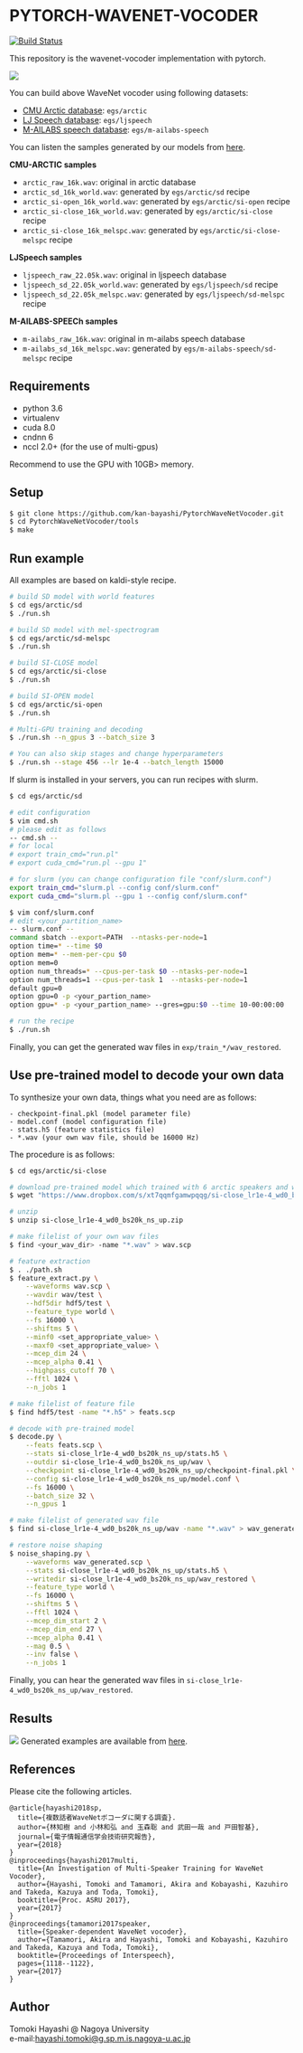# PYTORCH-WAVENET-VOCODER

[![Build Status](https://travis-ci.org/kan-bayashi/PytorchWaveNetVocoder.svg?branch=master)](https://travis-ci.org/kan-bayashi/PytorchWaveNetVocoder)

This repository is the wavenet-vocoder implementation with pytorch.

![](https://github.com/kan-bayashi/WaveNetVocoderSamples/blob/master/figure/overview.bmp)

You can build above WaveNet vocoder using following datasets:
- [CMU Arctic database](http://www.festvox.org/cmu_arctic/): `egs/arctic`
- [LJ Speech database](https://keithito.com/LJ-Speech-Dataset/): `egs/ljspeech`
- [M-AILABS speech database](http://www.m-ailabs.bayern/en/the-mailabs-speech-dataset/): `egs/m-ailabs-speech`

You can listen the samples generated by our models from [here](https://drive.google.com/drive/folders/1zC1WDiMu4SOdc7UeOayoEe_79PdnPBu6?usp=sharing).

**CMU-ARCTIC samples**

- `arctic_raw_16k.wav`: original in arctic database
- `arctic_sd_16k_world.wav`: generated by `egs/arctic/sd` recipe
- `arctic_si-open_16k_world.wav`: generated by `egs/arctic/si-open` recipe
- `arctic_si-close_16k_world.wav`: generated by `egs/arctic/si-close` recipe
- `arctic_si-close_16k_melspc.wav`: generated by `egs/arctic/si-close-melspc` recipe

**LJSpeech samples**

- `ljspeech_raw_22.05k.wav`: original in ljspeech database
- `ljspeech_sd_22.05k_world.wav`: generated by `egs/ljspeech/sd` recipe
- `ljspeech_sd_22.05k_melspc.wav`: generated by `egs/ljspeech/sd-melspc` recipe

**M-AILABS-SPEECh samples**

- `m-ailabs_raw_16k.wav`: original in m-ailabs speech database
- `m-ailabs_sd_16k_melspc.wav`: generated by `egs/m-ailabs-speech/sd-melspc` recipe

## Requirements

- python 3.6
- virtualenv
- cuda 8.0
- cndnn 6
- nccl 2.0+ (for the use of multi-gpus)

Recommend to use the GPU with 10GB> memory.

## Setup

```bash
$ git clone https://github.com/kan-bayashi/PytorchWaveNetVocoder.git
$ cd PytorchWaveNetVocoder/tools
$ make
```

## Run example

All examples are based on kaldi-style recipe.

```bash
# build SD model with world features
$ cd egs/arctic/sd
$ ./run.sh

# build SD model with mel-spectrogram
$ cd egs/arctic/sd-melspc
$ ./run.sh

# build SI-CLOSE model
$ cd egs/arctic/si-close
$ ./run.sh

# build SI-OPEN model
$ cd egs/arctic/si-open
$ ./run.sh

# Multi-GPU training and decoding
$ ./run.sh --n_gpus 3 --batch_size 3

# You can also skip stages and change hyperparameters
$ ./run.sh --stage 456 --lr 1e-4 --batch_length 15000
```

If slurm is installed in your servers, you can run recipes with slurm.

```bash
$ cd egs/arctic/sd

# edit configuration
$ vim cmd.sh
# please edit as follows
-- cmd.sh --
# for local
# export train_cmd="run.pl"
# export cuda_cmd="run.pl --gpu 1"

# for slurm (you can change configuration file "conf/slurm.conf")
export train_cmd="slurm.pl --config conf/slurm.conf"
export cuda_cmd="slurm.pl --gpu 1 --config conf/slurm.conf"

$ vim conf/slurm.conf
# edit <your_partition_name>
-- slurm.conf --
command sbatch --export=PATH  --ntasks-per-node=1
option time=* --time $0
option mem=* --mem-per-cpu $0
option mem=0
option num_threads=* --cpus-per-task $0 --ntasks-per-node=1
option num_threads=1 --cpus-per-task 1  --ntasks-per-node=1
default gpu=0
option gpu=0 -p <your_partion_name>
option gpu=* -p <your_partion_name> --gres=gpu:$0 --time 10-00:00:00

# run the recipe
$ ./run.sh
```

Finally, you can get the generated wav files in `exp/train_*/wav_restored`.

## Use pre-trained model to decode your own data

To synthesize your own data, things what you need are as follows:

```
- checkpoint-final.pkl (model parameter file)
- model.conf (model configuration file)
- stats.h5 (feature statistics file)
- *.wav (your own wav file, should be 16000 Hz)
```

The procedure is as follows:

```bash
$ cd egs/arctic/si-close

# download pre-trained model which trained with 6 arctic speakers and world features
$ wget "https://www.dropbox.com/s/xt7qqmfgamwpqqg/si-close_lr1e-4_wd0_bs20k_ns_up.zip?dl=0" -O si-close_lr1e-4_wd0_bs20k_ns_up.zip

# unzip
$ unzip si-close_lr1e-4_wd0_bs20k_ns_up.zip

# make filelist of your own wav files
$ find <your_wav_dir> -name "*.wav" > wav.scp

# feature extraction
$ . ./path.sh
$ feature_extract.py \
    --waveforms wav.scp \
    --wavdir wav/test \
    --hdf5dir hdf5/test \
    --feature_type world \
    --fs 16000 \
    --shiftms 5 \
    --minf0 <set_appropriate_value> \
    --maxf0 <set_appropriate_value> \
    --mcep_dim 24 \
    --mcep_alpha 0.41 \
    --highpass_cutoff 70 \
    --fftl 1024 \
    --n_jobs 1

# make filelist of feature file
$ find hdf5/test -name "*.h5" > feats.scp

# decode with pre-trained model
$ decode.py \
    --feats feats.scp \
    --stats si-close_lr1e-4_wd0_bs20k_ns_up/stats.h5 \
    --outdir si-close_lr1e-4_wd0_bs20k_ns_up/wav \
    --checkpoint si-close_lr1e-4_wd0_bs20k_ns_up/checkpoint-final.pkl \
    --config si-close_lr1e-4_wd0_bs20k_ns_up/model.conf \
    --fs 16000 \
    --batch_size 32 \
    --n_gpus 1

# make filelist of generated wav file
$ find si-close_lr1e-4_wd0_bs20k_ns_up/wav -name "*.wav" > wav_generated.scp

# restore noise shaping
$ noise_shaping.py \
    --waveforms wav_generated.scp \
    --stats si-close_lr1e-4_wd0_bs20k_ns_up/stats.h5 \
    --writedir si-close_lr1e-4_wd0_bs20k_ns_up/wav_restored \
    --feature_type world \
    --fs 16000 \
    --shiftms 5 \
    --fftl 1024 \
    --mcep_dim_start 2 \
    --mcep_dim_end 27 \
    --mcep_alpha 0.41 \
    --mag 0.5 \
    --inv false \
    --n_jobs 1
```

Finally, you can hear the generated wav files in `si-close_lr1e-4_wd0_bs20k_ns_up/wav_restored`.

## Results

![](https://github.com/kan-bayashi/WaveNetVocoderSamples/blob/master/figure/mos.bmp)
Generated examples are available from [here](https://kan-bayashi.github.io/WaveNetVocoderSamples).

## References

Please cite the following articles.

```
@article{hayashi2018sp,
  title={複数話者WaveNetボコーダに関する調査}.
  author={林知樹 and 小林和弘 and 玉森聡 and 武田一哉 and 戸田智基},
  journal={電子情報通信学会技術研究報告},
  year={2018}
}
@inproceedings{hayashi2017multi,
  title={An Investigation of Multi-Speaker Training for WaveNet Vocoder},
  author={Hayashi, Tomoki and Tamamori, Akira and Kobayashi, Kazuhiro and Takeda, Kazuya and Toda, Tomoki},
  booktitle={Proc. ASRU 2017},
  year={2017}
}
@inproceedings{tamamori2017speaker,
  title={Speaker-dependent WaveNet vocoder},
  author={Tamamori, Akira and Hayashi, Tomoki and Kobayashi, Kazuhiro and Takeda, Kazuya and Toda, Tomoki},
  booktitle={Proceedings of Interspeech},
  pages={1118--1122},
  year={2017}
}
```

## Author

Tomoki Hayashi @ Nagoya University  
e-mail:hayashi.tomoki@g.sp.m.is.nagoya-u.ac.jp
